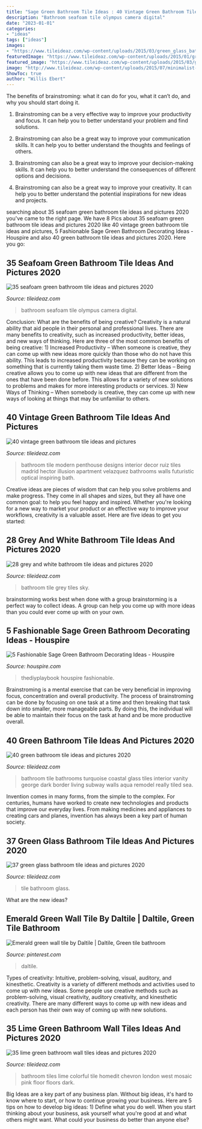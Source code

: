 ```yaml
---
title: "Sage Green Bathroom Tile Ideas : 40 Vintage Green Bathroom Tile Ideas And Pictures"
description: "Bathroom seafoam tile olympus camera digital"
date: "2023-01-01"
categories:
- "ideas"
tags: ["ideas"]
images:
- "https://www.tileideaz.com/wp-content/uploads/2015/03/green_glass_bathroom_tile_2.jpg"
featuredImage: "https://www.tileideaz.com/wp-content/uploads/2015/01/grey_and_white_bathroom_tile_ideas_36.jpg"
featured_image: "https://www.tileideaz.com/wp-content/uploads/2015/03/green_glass_bathroom_tile_2.jpg"
image: "http://www.tileideaz.com/wp-content/uploads/2015/07/minimalist-bathroom-interior-in-green-tile-ceramics.jpg"
ShowToc: true
author: "Willis Ebert"
---
```



The benefits of brainstroming: what it can do for you, what it can’t do, and why you should start doing it.
1. Brainstroming can be a very effective way to improve your productivity and focus. It can help you to better understand your problem and find solutions.
2. Brainstroming can also be a great way to improve your communication skills. It can help you to better understand the thoughts and feelings of others.

3. Brainstroming can also be a great way to improve your decision-making skills. It can help you to better understand the consequences of different options and decisions.

4. Brainstroming can also be a great way to improve your creativity. It can help you to better understand the potential inspirations for new ideas and projects.

	

		
searching about 35 seafoam green bathroom tile ideas and pictures 2020 you've came to the right page. We have 8 Pics about 35 seafoam green bathroom tile ideas and pictures 2020 like 40 vintage green bathroom tile ideas and pictures, 5 Fashionable Sage Green Bathroom Decorating Ideas - Houspire and also 40 green bathroom tile ideas and pictures 2020. Here you go:
		
    
## 35 Seafoam Green Bathroom Tile Ideas And Pictures 2020

<img loading=lazy src="https://www.tileideaz.com/wp-content/uploads/2015/07/IMG_0377-768x1024.jpg" onerror="this.onerror=null;this.src='https://tse2.mm.bing.net/th?id=OIP.avYtAm3rBC2j6TbxNXKQqwHaJ4&amp;pid=15.1';" alt="35 seafoam green bathroom tile ideas and pictures 2020">

_Source: tileideaz.com_

>bathroom seafoam tile olympus camera digital. 

	

Conclusion: What are the benefits of being creative?
Creativity is a natural ability that aid people in their personal and professional lives. There are many benefits to creativity, such as increased productivity, better ideas, and new ways of thinking. Here are three of the most common benefits of being creative: 1) Increased Productivity – When someone is creative, they can come up with new ideas more quickly than those who do not have this ability. This leads to increased productivity because they can be working on something that is currently taking them waste time. 2) Better Ideas – Being creative allows you to come up with new ideas that are different from the ones that have been done before. This allows for a variety of new solutions to problems and makes for more interesting products or services. 3) New Ways of Thinking – When somebody is creative, they can come up with new ways of looking at things that may be unfamiliar to others.

    
## 40 Vintage Green Bathroom Tile Ideas And Pictures

<img loading=lazy src="http://www.tileideaz.com/wp-content/uploads/2015/07/minimalist-bathroom-interior-in-green-tile-ceramics.jpg" onerror="this.onerror=null;this.src='https://tse4.mm.bing.net/th?id=OIP.GGctRXPNtSAF3oVIwTpQewHaLK&amp;pid=15.1';" alt="40 vintage green bathroom tile ideas and pictures">

_Source: tileideaz.com_

>bathroom tile modern penthouse designs interior decor ruiz tiles madrid hector illusion apartment velazquez bathrooms walls futuristic optical inspiring bath. 

	

Creative ideas are pieces of wisdom that can help you solve problems and make progress. They come in all shapes and sizes, but they all have one common goal: to help you feel happy and inspired. Whether you're looking for a new way to market your product or an effective way to improve your workflows, creativity is a valuable asset. Here are five ideas to get you started: 

    
## 28 Grey And White Bathroom Tile Ideas And Pictures 2020

<img loading=lazy src="https://www.tileideaz.com/wp-content/uploads/2015/01/grey_and_white_bathroom_tile_ideas_36.jpg" onerror="this.onerror=null;this.src='https://tse1.mm.bing.net/th?id=OIP.qX4Vn6vMVdxZJI7roNdxvQHaK2&amp;pid=15.1';" alt="28 grey and white bathroom tile ideas and pictures 2020">

_Source: tileideaz.com_

>bathroom tile grey tiles sky. 

	

brainstorming works best when done with a group
brainstorming is a perfect way to collect ideas. A group can help you come up with more ideas than you could ever come up with on your own.

    
## 5 Fashionable Sage Green Bathroom Decorating Ideas - Houspire

<img loading=lazy src="https://houspire.com/wp-content/uploads/2021/05/sage-green-bathroom-decorating-ideas-4.jfif" onerror="this.onerror=null;this.src='https://tse1.mm.bing.net/th?id=OIP.bDVs3RdVZEuNB8wV7YjG-wHaLH&amp;pid=15.1';" alt="5 Fashionable Sage Green Bathroom Decorating Ideas - Houspire">

_Source: houspire.com_

>thediyplaybook houspire fashionable. 

	

Brainstroming is a mental exercise that can be very beneficial in improving focus, concentration and overall productivity. The process of brainstroming can be done by focusing on one task at a time and then breaking that task down into smaller, more manageable parts. By doing this, the individual will be able to maintain their focus on the task at hand and be more productive overall.

    
## 40 Green Bathroom Tile Ideas And Pictures 2020

<img loading=lazy src="https://www.tileideaz.com/wp-content/uploads/2015/03/green_bathroom_tile_7.jpg" onerror="this.onerror=null;this.src='https://tse4.mm.bing.net/th?id=OIP.NGuZVEXn_6AwbgCVIwy6BQHaLH&amp;pid=15.1';" alt="40 green bathroom tile ideas and pictures 2020">

_Source: tileideaz.com_

>bathroom tile bathrooms turquoise coastal glass tiles interior vanity george dark border living subway walls aqua remodel really tiled sea. 

	

Invention comes in many forms, from the simple to the complex. For centuries, humans have worked to create new technologies and products that improve our everyday lives. From making medicines and appliances to creating cars and planes, invention has always been a key part of human society.

    
## 37 Green Glass Bathroom Tile Ideas And Pictures 2020

<img loading=lazy src="https://www.tileideaz.com/wp-content/uploads/2015/03/green_glass_bathroom_tile_2.jpg" onerror="this.onerror=null;this.src='https://tse3.mm.bing.net/th?id=OIP.UL1sHEmkS333s2un2iFRbwHaJ4&amp;pid=15.1';" alt="37 green glass bathroom tile ideas and pictures 2020">

_Source: tileideaz.com_

>tile bathroom glass. 

	

What are the new ideas?
 

    
## Emerald Green Wall Tile By Daltile | Daltile, Green Tile Bathroom

<img loading=lazy src="https://i.pinimg.com/736x/bd/b1/77/bdb17723f99f383506c1dd380f9886ba.jpg" onerror="this.onerror=null;this.src='https://tse2.mm.bing.net/th?id=OIP.vspPtbQVlyngSN8TBeN1vgHaJ3&amp;pid=15.1';" alt="Emerald green wall tile by Daltile | Daltile, Green tile bathroom">

_Source: pinterest.com_

>daltile. 

	

Types of creativity: Intuitive, problem-solving, visual, auditory, and kinesthetic.
Creativity is a variety of different methods and activities used to come up with new ideas. Some people use creative methods such as problem-solving, visual creativity, auditory creativity, and kinesthetic creativity. There are many different ways to come up with new ideas and each person has their own way of coming up with new solutions.

    
## 35 Lime Green Bathroom Wall Tiles Ideas And Pictures 2020

<img loading=lazy src="https://www.tileideaz.com/wp-content/uploads/2015/03/lime_green_bathroom_wall_tiles_35.jpg" onerror="this.onerror=null;this.src='https://tse4.mm.bing.net/th?id=OIP.UNq_vbL1OZZ45gxGlJ4EtgHaE5&amp;pid=15.1';" alt="35 lime green bathroom wall tiles ideas and pictures 2020">

_Source: tileideaz.com_

>bathroom tiles lime colorful tile homedit chevron london west mosaic pink floor floors dark. 

	

Big Ideas are a key part of any business plan. Without big ideas, it's hard to know where to start, or how to continue growing your business. Here are 5 tips on how to develop big ideas: 1) Define what you do well. When you start thinking about your business, ask yourself what you're good at and what others might want. What could your business do better than anyone else?

